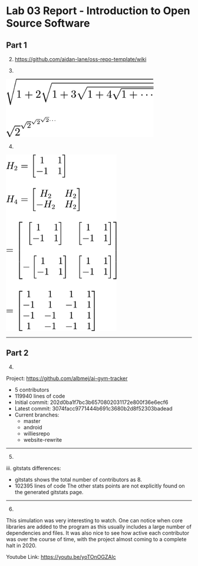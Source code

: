 # Lab 03 Report - Introduction to Open Source Software

## Part 1

2. https://github.com/aidan-lane/oss-repo-template/wiki

3. 
<img src="form1.png" alt="drawing" width="400">

4.
<img src="form2.png" alt="drawing" width="300">

***

## Part 2

4.
Project: https://github.com/albmej/ai-gym-tracker

- 5 contributors
- 119940 lines of code
- Initial commit: 202d0ba1f7bc3b6570802031172e800f36e6ecf6
- Latest commit: 3074facc9771444b691c3680b2d8f52303badead
- Current branches:
    - master
    - android
    - williesrepo
    - website-rewrite
***

5.
iii. gitstats differences:
- gitstats shows the total number of contributors as 8.
- 102395 lines of code
The other stats points are not explicitly found on the generated gitstats page.
***

6.
This simulation was very interesting to watch. One can notice when core libraries are added to the program as this usually includes a large number of dependencies and files.
It was also nice to see how active each contributor was over the course of time, with the project almost coming to a complete halt in 2020.

Youtube Link: https://youtu.be/yoTOnOGZAlc
